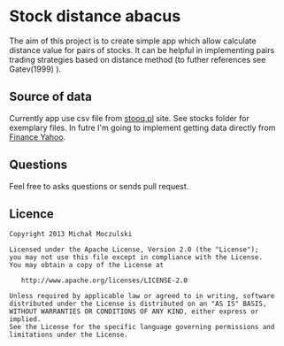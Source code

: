 Stock distance abacus
====================

The aim of this project is to create simple app which allow calculate distance value for pairs of stocks. It can be helpful in implementing pairs trading strategies based on distance method (to futher references see Gatev(1999) ).

Source of data 
---------------
Currently app use csv file from [stooq.pl](http://stooq.pl) site. See stocks folder for exemplary files. In futre I'm going to implement getting data directly from [Finance Yahoo](finance.yahoo.com).

Questions
----------
Feel free to asks questions or sends pull request.

Licence
--------

```
Copyright 2013 Michał Moczulski

Licensed under the Apache License, Version 2.0 (the "License");
you may not use this file except in compliance with the License.
You may obtain a copy of the License at

   http://www.apache.org/licenses/LICENSE-2.0

Unless required by applicable law or agreed to in writing, software
distributed under the License is distributed on an "AS IS" BASIS,
WITHOUT WARRANTIES OR CONDITIONS OF ANY KIND, either express or implied.
See the License for the specific language governing permissions and
limitations under the License.
```